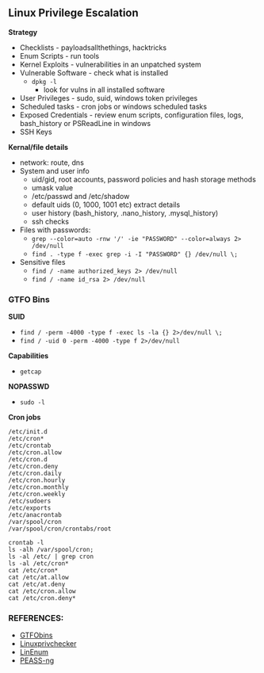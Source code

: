## Linux Privilege Escalation

**Strategy**
- Checklists - payloadsallthethings, hacktricks
- Enum Scripts - run tools
- Kernel Exploits - vulnerabilities in an unpatched system
- Vulnerable Software - check what is installed
  - `dpkg -l`
    - look for vulns in all installed software
- User Privileges - sudo, suid, windows token privileges
- Scheduled tasks - cron jobs or windows scheduled tasks
- Exposed Credentials - review enum scripts, configuration files, logs, bash_history or PSReadLine in windows
- SSH Keys


**Kernal/file details**
  - network: route, dns
  - System and user info
    - uid/gid, root accounts, password policies and hash storage methods
    - umask value
    - /etc/passwd and /etc/shadow
    - default uids (0, 1000, 1001 etc) extract details
    - user history (bash_history, .nano_history, .mysql_history)
    - ssh checks
  - Files with passwords:
    - `grep --color=auto -rnw '/' -ie "PASSWORD" --color=always 2> /dev/null`
    - `find . -type f -exec grep -i -I "PASSWORD" {} /dev/null \;`
  - Sensitive files
    - `find / -name authorized_keys 2> /dev/null`
    - `find / -name id_rsa 2> /dev/null`

### GTFO Bins
**SUID**
  - `find / -perm -4000 -type f -exec ls -la {} 2>/dev/null \;`
  - `find / -uid 0 -perm -4000 -type f 2>/dev/null`

**Capabilities**
  - `getcap`
    
**NOPASSWD**
  - `sudo -l`

**Cron jobs**
```
/etc/init.d
/etc/cron*
/etc/crontab
/etc/cron.allow
/etc/cron.d 
/etc/cron.deny
/etc/cron.daily
/etc/cron.hourly
/etc/cron.monthly
/etc/cron.weekly
/etc/sudoers
/etc/exports
/etc/anacrontab
/var/spool/cron
/var/spool/cron/crontabs/root

crontab -l
ls -alh /var/spool/cron;
ls -al /etc/ | grep cron
ls -al /etc/cron*
cat /etc/cron*
cat /etc/at.allow
cat /etc/at.deny
cat /etc/cron.allow
cat /etc/cron.deny*
```


### REFERENCES:
- [GTFObins](https://gtfobins.github.io/)
- [Linuxprivchecker](https://github.com/sleventyeleven/linuxprivchecker)
- [LinEnum](https://github.com/rebootuser/LinEnum)
- [PEASS-ng](https://github.com/peass-ng/PEASS-ng)

